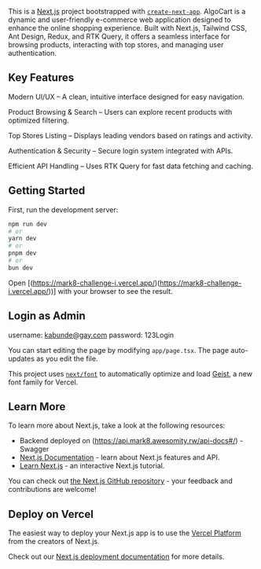 This is a [Next.js](https://nextjs.org) project bootstrapped with [`create-next-app`](https://nextjs.org/docs/app/api-reference/cli/create-next-app).
AlgoCart is a dynamic and user-friendly e-commerce web application designed to enhance the online shopping experience. Built with Next.js, Tailwind CSS, Ant Design, Redux, and RTK Query, it offers a seamless interface for browsing products, interacting with top stores, and managing user authentication. 

## Key Features

Modern UI/UX – A clean, intuitive interface designed for easy navigation.

Product Browsing & Search – Users can explore recent products with optimized filtering.

Top Stores Listing – Displays leading vendors based on ratings and activity.

Authentication & Security – Secure login system integrated with APIs.

Efficient API Handling – Uses RTK Query for fast data fetching and caching.

## Getting Started

First, run the development server:

```bash
npm run dev
# or
yarn dev
# or
pnpm dev
# or
bun dev
```

Open [(https://mark8-challenge-i.vercel.app/)(https://mark8-challenge-i.vercel.app/))] with your browser to see the result.


## Login as Admin

username: kabunde@gay.com
password: 123Login

You can start editing the page by modifying `app/page.tsx`. The page auto-updates as you edit the file.

This project uses [`next/font`](https://nextjs.org/docs/app/building-your-application/optimizing/fonts) to automatically optimize and load [Geist](https://vercel.com/font), a new font family for Vercel.

## Learn More

To learn more about Next.js, take a look at the following resources:

- Backend deployed on (https://api.mark8.awesomity.rw/api-docs#/) - Swagger 
- [Next.js Documentation](https://nextjs.org/docs) - learn about Next.js features and API.
- [Learn Next.js](https://nextjs.org/learn) - an interactive Next.js tutorial.

You can check out [the Next.js GitHub repository](https://github.com/vercel/next.js) - your feedback and contributions are welcome!

## Deploy on Vercel

The easiest way to deploy your Next.js app is to use the [Vercel Platform](https://vercel.com/new?utm_medium=default-template&filter=next.js&utm_source=create-next-app&utm_campaign=create-next-app-readme) from the creators of Next.js.

Check out our [Next.js deployment documentation](https://nextjs.org/docs/app/building-your-application/deploying) for more details.
